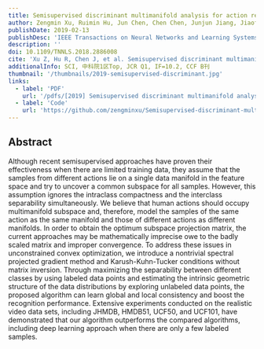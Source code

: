 ```yaml
---
title: Semisupervised discriminant multimanifold analysis for action recognition
author: Zengmin Xu, Ruimin Hu, Jun Chen, Chen Chen, Junjun Jiang, Jiaofen Li, Hongyang Li
publishDate: 2019-02-13
publishDesc: 'IEEE Transactions on Neural Networks and Learning Systems'
description: ''
doi: 10.1109/TNNLS.2018.2886008
cite: 'Xu Z, Hu R, Chen J, et al. Semisupervised discriminant multimanifold analysis for action recognition[J]. IEEE transactions on neural networks and learning systems, 2019, 30(10): 2951-2962.'
additionalInfo: SCI, 中科院1区Top, JCR Q1, IF=10.2, CCF B刊
thumbnail: '/thumbnails/2019-semisupervised-discriminant.jpg'
links:
  - label: 'PDF'
    url: '/pdfs/[2019] Semisupervised discriminant multimanifold analysis for action recognition.pdf'
  - label: 'Code'
    url: 'https://github.com/zengminxu/Semisupervised-discriminant-multimanifold-analysis-for-action-recognition'
---
```


## Abstract

Although recent semisupervised approaches have proven their effectiveness when there are limited training data, they assume that the samples from different actions lie on a single data manifold in the feature space and try to uncover a common subspace for all samples. However, this assumption ignores the intraclass compactness and the interclass separability simultaneously. We believe that human actions should occupy multimanifold subspace and, therefore, model the samples of the same action as the same manifold and those of different actions as different manifolds. In order to obtain the optimum subspace projection matrix, the current approaches may be mathematically imprecise owe to the badly scaled matrix and improper convergence. To address these issues in unconstrained convex optimization, we introduce a nontrivial spectral projected gradient method and Karush-Kuhn-Tucker conditions without matrix inversion. Through maximizing the separability between different classes by using labeled data points and estimating the intrinsic geometric structure of the data distributions by exploring unlabeled data points, the proposed algorithm can learn global and local consistency and boost the recognition performance. Extensive experiments conducted on the realistic video data sets, including JHMDB, HMDB51, UCF50, and UCF101, have demonstrated that our algorithm outperforms the compared algorithms, including deep learning approach when there are only a few labeled samples.
